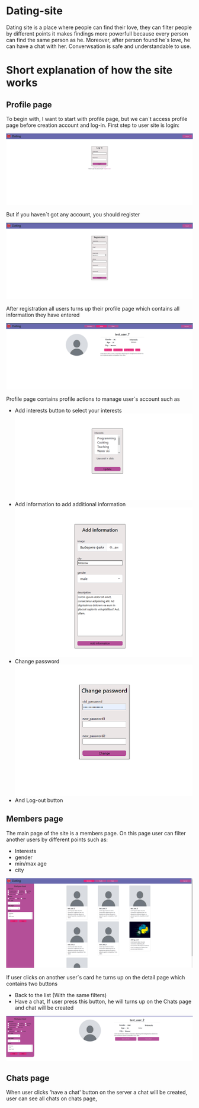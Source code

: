 # Dating-site

Dating site is a place where people can find their love, they can filter people by different points 
it makes findings more powerfull because every person can find the same person as he.
Moreover, after person found he`s love, he can have a chat with her. Converwsation is safe and understandable to use.

# Short explanation of how the site works

## Profile page

To begin with, I want to start with profile page, but we can`t access profile page before creation account and log-in.
First step to user site is login:

![img.png](readme_images/img.png)

But if you haven`t got any account, you should register

![img_1.png](readme_images/img_1.png)

After registration all users turns up their profile page which contains all information they have entered

![img_2.png](readme_images/img_2.png)

Profile page contains profile actions to manage user`s account such as 
 
- Add interests button to select your interests
     ![img_3.png](readme_images/img_3.png)
- Add information to add additional information 
     ![img_4.png](readme_images/img_4.png)
- Change password
    ![img_5.png](readme_images/img_5.png)
- And Log-out button


## Members page

The main page of the site is a members page. On this page user can filter another users by different points such as:
- Interests 
- gender
- min/max age
- city

![img_6.png](readme_images/img_6.png)

If user clicks on another user`s card he turns up on the detail page which contains two buttons 
- Back to the list (With the same filters)
- Have a chat, If user press this button, he will turns up on the Chats page and chat will be created

![img.png](readme_images/img_7.png)


## Chats page

When user clicks 'have a chat' button on the server a chat will be created, user can see all chats on chats page, 


